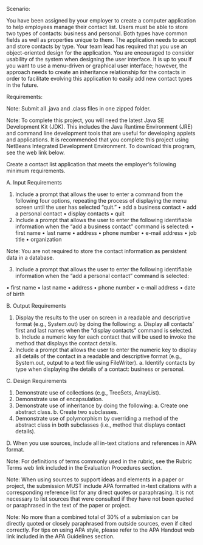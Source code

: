 Scenario:

You have been assigned by your employer to create a computer application to help employees manage their contact list. Users must be able to store two types of contacts: business and personal. Both types have common fields as well as properties unique to them. The application needs to accept and store contacts by type. Your team lead has required that you use an object-oriented design for the application. You are encouraged to consider usability of the system when designing the user interface. It is up to you if you want to use a menu-driven or graphical user interface; however, the approach needs to create an inheritance relationship for the contacts in order to facilitate evolving this application to easily add new contact types in the future.

Requirements:

Note: Submit all .java and .class files in one zipped folder.

Note: To complete this project, you will need the latest Java SE Development Kit (JDK). This includes the Java Runtime Environment (JRE) and command line development tools that are useful for developing applets and applications. It is recommended that you complete this project using NetBeans Integrated Development Environment. To download this program, see the web link below.

Create a contact list application that meets the employer’s following minimum requirements.

A.  Input Requirements
1.  Include a prompt that allows the user to enter a command from the following four options, repeating the process of displaying the menu screen until the user has selected “quit.”
•  add a business contact
•  add a personal contact
•  display contacts
•  quit
2.  Include a prompt that allows the user to enter the following identifiable information when the “add a business contact” command is selected:
•  first name
•  last name
•  address
•  phone number
•  e-mail address
•  job title
•  organization
 

Note: You are not required to store the contact information as persistent data in a database.
 

 

3.  Include a prompt that allows the user to enter the following identifiable information when the “add a personal contact” command is selected:
 

•  first name
•  last name
•  address
•  phone number
•  e-mail address
•  date of birth
 

B.  Output Requirements
1.  Display the results to the user on screen in a readable and descriptive format (e.g., System.out) by doing the following:
a.  Display all contacts’ first and last names when the “display contacts” command is selected.
b.  Include a numeric key for each contact that will be used to invoke the method that displays the contact details.
2.  Include a prompt that allows the user to enter the numeric key to display all details of the contact in a readable and descriptive format (e.g., System.out, output to a text file using FileWriter).
a.  Identify contacts by type when displaying the details of a contact: business or personal.
 

C.  Design Requirements
1.  Demonstrate use of collections (e.g., TreeSets, ArrayList).
2.  Demonstrate use of encapsulation.
3.  Demonstrate use of inheritance by doing the following:
a.  Create one abstract class.
b.  Create two subclasses.
4.  Demonstrate use of polymorphism by overriding a method of the abstract class in both subclasses (i.e., method that displays contact details).
 

D.  When you use sources, include all in-text citations and references in APA format.
 

 

 

Note: For definitions of terms commonly used in the rubric, see the Rubric Terms web link included in the Evaluation Procedures section.

Note: When using sources to support ideas and elements in a paper or project, the submission MUST include APA formatted in-text citations with a corresponding reference list for any direct quotes or paraphrasing. It is not necessary to list sources that were consulted if they have not been quoted or paraphrased in the text of the paper or project.

Note: No more than a combined total of 30% of a submission can be directly quoted or closely paraphrased from outside sources, even if cited correctly. For tips on using APA style, please refer to the APA Handout web link included in the APA Guidelines section.

